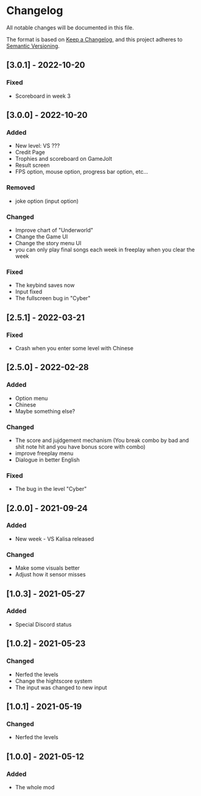 # Changelog
All notable changes will be documented in this file.

The format is based on [Keep a Changelog](https://keepachangelog.com/en/1.0.0/),
and this project adheres to [Semantic Versioning](https://semver.org/spec/v2.0.0.html).

## [3.0.1] - 2022-10-20
### Fixed
- Scoreboard in week 3

## [3.0.0] - 2022-10-20
### Added
- New level: VS ???
- Credit Page
- Trophies and scoreboard on GameJolt
- Result screen
- FPS option, mouse option, progress bar option, etc...
### Removed
- joke option (input option)
### Changed
- Improve chart of "Underworld"
- Change the Game UI
- Change the story menu UI
- you can only play final songs each week in freeplay when you clear the week
### Fixed
- The keybind saves now
- Input fixed
- The fullscreen bug in "Cyber"

## [2.5.1] - 2022-03-21
### Fixed
- Crash when you enter some level with Chinese

## [2.5.0] - 2022-02-28
### Added
- Option menu
- Chinese
- Maybe something else?
### Changed
- The score and jujdgement mechanism (You break combo by bad and shit note hit and you have bonus score with combo)
- improve freeplay menu
- Dialogue in better English
### Fixed
- The bug in the level "Cyber"

## [2.0.0] - 2021-09-24
### Added
- New week - VS Kalisa released
### Changed
- Make some visuals better
- Adjust how it sensor misses

## [1.0.3] - 2021-05-27
### Added
- Special Discord status

## [1.0.2] - 2021-05-23
### Changed
- Nerfed the levels
- Change the hightscore system
- The input was changed to new input

## [1.0.1] - 2021-05-19
### Changed
- Nerfed the levels

## [1.0.0] - 2021-05-12
### Added
- The whole mod
